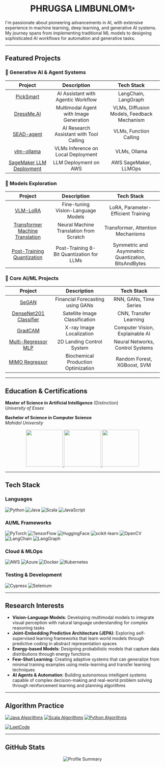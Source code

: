 <h1 align="center">PHRUGSA LIMBUNLOM✨</h1>

I'm passionate about pioneering advancements in AI, with extensive experience in machine learning, deep learning, and generative AI systems. My journey spans from implementing traditional ML models to designing sophisticated AI workflows for automation and generative tasks.

---

## Featured Projects

### 🤖 Generative AI & Agent Systems
| Project | Description | Tech Stack |
|:---------:|:-------------:|:------------:|
| [PickSmart](https://github.com/phrugsa-limbunlom/PickSmart) | AI Assistant with Agentic Workflow | LangChain, LangGraph |
| [DressMe.AI](https://github.com/phrugsa-limbunlom/DressMe.AI) | Multimodal Agent with Image Generation | VLMs, Diffusion Models, Feedback Mechanism|
| [SEAD-agent](https://github.com/phrugsa-limbunlom/SEAD-agent) | AI Research Assistant with Tool Calling | VLMs, Function Calling |
| [vlm-ollama](https://github.com/phrugsa-limbunlom/vlm-ollama)|VLMs Inference on Local Deployment| VLMs, Ollama|
| [SageMaker LLM Deployment](https://github.com/phrugsa-limbunlom/sagemaker-llm-deployment) | LLM Deployment on AWS | AWS SageMaker, LLMOps |

### 🔬 Models Exploration
| Project | Description | Tech Stack |
|:---------:|:-------------:|:------------:|
| [VLM-LoRA](https://github.com/phrugsa-limbunlom/vlm-lora) | Fine-tuning Vision-Language Models | LoRA, Parameter-Efficient Training |
| [Transformer Machine Translation](https://github.com/phrugsa-limbunlom/transformer-machine-translation) | Neural Machine Translation from Scratch | Transformer, Attention Mechanisms |
| [Post-Training Quantization](https://github.com/phrugsa-limbunlom/llm-ptq) | Post-Training 8-Bit Quantization for LLMs| Symmetric and Asymmetric Quantization, BitsAndBytes|

### 🧠 Core AI/ML Projects  
| Project | Description | Tech Stack |
|:---------:|:-------------:|:------------:|
| [SeGAN](https://github.com/phrugsa-limbunlom/SeGAN) | Financial Forecasting using GANs | RNN, GANs, Time Series |
| [DenseNet201 Classifier](https://github.com/phrugsa-limbunlom/densenet201-classifier) | Satellite Image Classification | CNN, Transfer Learning |
| [GradCAM](https://github.com/phrugsa-limbunlom/GradCAM/tree/master) | X-ray Image Localization | Computer Vision, Explainable AI |
| [Multi-Regressor MLP](https://github.com/phrugsa-limbunlom/multi-regressor-mlp) | 2D Landing Control System | Neural Networks, Control Systems |
| [MIMO Regressor](https://github.com/phrugsa-limbunlom/mimo-regressor) | Biochemical Production Optimization | Random Forest, XGBoost, SVM |

---

## Education & Certifications

**Master of Science in Artificial Intelligence** (Distinction)  
*University of Essex*

**Bachelor of Science in Computer Science**  
*Mahidol University*

<div align="center">
  <a href="https://www.credly.com/badges/3c9d4fda-e1e2-4bf1-b0a5-1fcf91ca3d71">
    <img src="https://github.com/user-attachments/assets/a830e95f-8e6d-41f1-ba82-571a0d5ab6bf" width="120" height="120">
  </a>
  <a href="https://www.credly.com/badges/aec100a4-3112-4f1b-9616-0eac251071d6">
    <img src="https://github.com/user-attachments/assets/7d2de5b0-1299-4d81-bcb4-5ac602a7da07" width="120" height="120">
  </a>
  <a href="https://learn.microsoft.com/en-us/users/phrugsalimbunlom-0283/credentials/4e89a1228e27e99d">
    <img src="https://github.com/user-attachments/assets/9bf9f941-f40a-467a-8543-04bdc8a940a7" width="120" height="120">
  </a>
</div>

---

## Tech Stack

### Languages
![Python](https://img.shields.io/badge/-Python-3776AB?style=flat-square&logo=python&logoColor=white)
![Java](https://img.shields.io/badge/-Java-007396?style=flat-square&logo=java&logoColor=white)
![Scala](https://img.shields.io/badge/-Scala-DC322F?style=flat-square&logo=scala&logoColor=white)
![JavaScript](https://img.shields.io/badge/-JavaScript-F7DF1E?style=flat-square&logo=javascript&logoColor=black)

### AI/ML Frameworks
![PyTorch](https://img.shields.io/badge/-PyTorch-EE4C2C?style=flat-square&logo=pytorch&logoColor=white) ![TensorFlow](https://img.shields.io/badge/-TensorFlow-FF6F00?style=flat-square&logo=tensorflow&logoColor=white) ![HuggingFace](https://img.shields.io/badge/-HuggingFace-FFD21E?style=flat-square&logo=huggingface&logoColor=black) ![scikit-learn](https://img.shields.io/badge/-scikit--learn-F7931E?style=flat-square&logo=scikit-learn&logoColor=white) ![OpenCV](https://img.shields.io/badge/-OpenCV-5C3EE8?style=flat-square&logo=opencv&logoColor=white) ![LangChain](https://img.shields.io/badge/-LangChain-1C3C3C?style=flat-square&logo=langchain&logoColor=white) ![LangGraph](https://img.shields.io/badge/-LangGraph-FF6B6B?style=flat-square&logo=langchain&logoColor=white)

### Cloud & MLOps
![AWS](https://img.shields.io/badge/-AWS-232F3E?style=flat-square&logo=amazon-aws&logoColor=white)
![Azure](https://img.shields.io/badge/-Azure-232F3E?style=flat-square&logo=microsoft&logoColor=white)
![Docker](https://img.shields.io/badge/-Docker-2496ED?style=flat-square&logo=docker&logoColor=white)
![Kubernetes](https://img.shields.io/badge/-Kubernetes-326CE5?style=flat-square&logo=kubernetes&logoColor=white)

### Testing & Development
![Cypress](https://img.shields.io/badge/-Cypress-17202C?style=flat-square&logo=cypress&logoColor=white)
![Selenium](https://img.shields.io/badge/-Selenium-43B02A?style=flat-square&logo=selenium&logoColor=white)

---

## Research Interests
- **Vision-Language Models**: Developing multimodal models to integrate visual perception with natural language understanding for complex reasoning tasks
- **Joint-Embedding Predictive Architecture (JEPA)**: Exploring self-supervised learning frameworks that learn world models through predictive coding in abstract representation spaces
- **Energy-based Models**: Designing probabilistic models that capture data distributions through energy functions
- **Few-Shot Learning**: Creating adaptive systems that can generalize from minimal training examples using meta-learning and transfer learning techniques
- **AI Agents & Automation**: Building autonomous intelligent systems capable of complex decision-making and real-world problem solving through reinforcement learning and planning algorithms

---

## Algorithm Practice

[![Java Algorithms](https://img.shields.io/badge/Java-AlgoJ-orange?style=flat-square)](https://github.com/phrugsa-limbunlom/algoj)
[![Scala Algorithms](https://img.shields.io/badge/Scala-Algos-red?style=flat-square)](https://github.com/phrugsa-limbunlom/algos)
[![Python Algorithms](https://img.shields.io/badge/Python-AlgoPy-blue?style=flat-square)](https://github.com/phrugsa-limbunlom/algopy)

[![LeetCode](https://img.shields.io/badge/dynamic/json?style=flat-square&labelColor=black&color=%23ffa116&label=LeetCode&query=solvedOverTotal&url=https%3A%2F%2Fleetcode-badge.vercel.app%2Fapi%2Fusers%2Fphrugsa-lim&logo=leetcode&logoColor=yellow)](https://leetcode.com/phrugsa-lim/)

---

## GitHub Stats
<div align="center">
  <img src="https://github-profile-summary-cards.vercel.app/api/cards/profile-details?username=phrugsa-limbunlom&theme=solarized_dark" alt="Profile Summary" />
</div>
